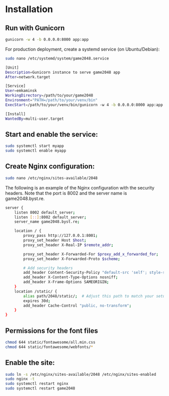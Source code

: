 # Installation

## Run with Gunicorn

```bash
gunicorn -w 4 -b 0.0.0.0:8000 app:app
```

For production deployment, create a systemd service (on Ubuntu/Debian):

```bash
sudo nano /etc/systemd/system/game2048.service
```

```bash
[Unit]
Description=Gunicorn instance to serve game2048 app
After=network.target

[Service]
User=emkaminsk
WorkingDirectory=/path/to/your/game2048
Environment="PATH=/path/to/your/venv/bin"
ExecStart=/path/to/your/venv/bin/gunicorn -w 4 -b 0.0.0.0:8000 app:app

[Install]
WantedBy=multi-user.target
```

## Start and enable the service:

```bash
sudo systemctl start myapp
sudo systemctl enable myapp
```

## Create Nginx configuration:

```bash
sudo nano /etc/nginx/sites-available/2048
```

The following is an example of the Nginx configuration with the security headers. Note that the port is 8002 and the server name is game2048.byst.re.

```bash
server {
    listen 8002 default_server;
    listen [::]:8002 default_server;
    server_name game2048.byst.re;

    location / {
        proxy_pass http://127.0.0.1:8001;
        proxy_set_header Host $host;
        proxy_set_header X-Real-IP $remote_addr;

        proxy_set_header X-Forwarded-For $proxy_add_x_forwarded_for;
        proxy_set_header X-Forwarded-Proto $scheme;

        # Add security headers
        add_header Content-Security-Policy "default-src 'self'; style-src 'self' 'unsafe-inline'  https://cdnjs.cloudflare.com; font-src 'self' https://cdnjs.cloudflare.com; script-src 'self'";
        add_header X-Content-Type-Options nosniff;
        add_header X-Frame-Options SAMEORIGIN;
    }
    location /static/ {
        alias path/2048/static/;  # Adjust this path to match your setup
        expires 30d;
        add_header Cache-Control "public, no-transform";
    }
}
```

## Permissions for the font files

```bash
chmod 644 static/fontawesome/all.min.css
chmod 644 static/fontawesome/webfonts/*
```

## Enable the site:

```bash
sudo ln -s /etc/nginx/sites-available/2048 /etc/nginx/sites-enabled
sudo nginx -t
sudo systemctl restart nginx
sudo systemctl restart game2048
```

